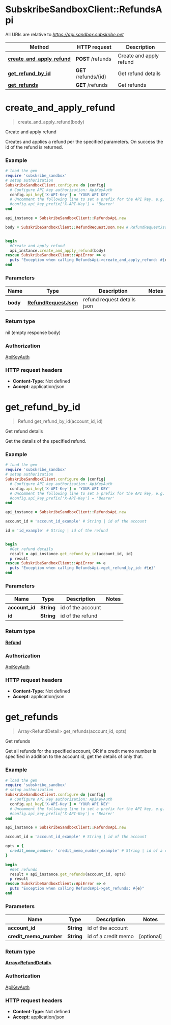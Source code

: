 # SubskribeSandboxClient::RefundsApi

All URIs are relative to *https://api.sandbox.subskribe.net*

Method | HTTP request | Description
------------- | ------------- | -------------
[**create_and_apply_refund**](RefundsApi.md#create_and_apply_refund) | **POST** /refunds | Create and apply refund
[**get_refund_by_id**](RefundsApi.md#get_refund_by_id) | **GET** /refunds/{id} | Get refund details
[**get_refunds**](RefundsApi.md#get_refunds) | **GET** /refunds | Get refunds


# **create_and_apply_refund**
> create_and_apply_refund(body)

Create and apply refund

Creates and applies a refund per the specified parameters. On success the id of the refund is returned.

### Example
```ruby
# load the gem
require 'subskribe_sandbox'
# setup authorization
SubskribeSandboxClient.configure do |config|
  # Configure API key authorization: ApiKeyAuth
  config.api_key['X-API-Key'] = 'YOUR API KEY'
  # Uncomment the following line to set a prefix for the API key, e.g. 'Bearer' (defaults to nil)
  #config.api_key_prefix['X-API-Key'] = 'Bearer'
end

api_instance = SubskribeSandboxClient::RefundsApi.new

body = SubskribeSandboxClient::RefundRequestJson.new # RefundRequestJson | refund request details json


begin
  #Create and apply refund
  api_instance.create_and_apply_refund(body)
rescue SubskribeSandboxClient::ApiError => e
  puts "Exception when calling RefundsApi->create_and_apply_refund: #{e}"
end
```

### Parameters

Name | Type | Description  | Notes
------------- | ------------- | ------------- | -------------
 **body** | [**RefundRequestJson**](RefundRequestJson.md)| refund request details json | 

### Return type

nil (empty response body)

### Authorization

[ApiKeyAuth](../README.md#ApiKeyAuth)

### HTTP request headers

 - **Content-Type**: Not defined
 - **Accept**: application/json



# **get_refund_by_id**
> Refund get_refund_by_id(account_id, id)

Get refund details

Get the details of the specified refund.

### Example
```ruby
# load the gem
require 'subskribe_sandbox'
# setup authorization
SubskribeSandboxClient.configure do |config|
  # Configure API key authorization: ApiKeyAuth
  config.api_key['X-API-Key'] = 'YOUR API KEY'
  # Uncomment the following line to set a prefix for the API key, e.g. 'Bearer' (defaults to nil)
  #config.api_key_prefix['X-API-Key'] = 'Bearer'
end

api_instance = SubskribeSandboxClient::RefundsApi.new

account_id = 'account_id_example' # String | id of the account

id = 'id_example' # String | id of the refund


begin
  #Get refund details
  result = api_instance.get_refund_by_id(account_id, id)
  p result
rescue SubskribeSandboxClient::ApiError => e
  puts "Exception when calling RefundsApi->get_refund_by_id: #{e}"
end
```

### Parameters

Name | Type | Description  | Notes
------------- | ------------- | ------------- | -------------
 **account_id** | **String**| id of the account | 
 **id** | **String**| id of the refund | 

### Return type

[**Refund**](Refund.md)

### Authorization

[ApiKeyAuth](../README.md#ApiKeyAuth)

### HTTP request headers

 - **Content-Type**: Not defined
 - **Accept**: application/json



# **get_refunds**
> Array&lt;RefundDetail&gt; get_refunds(account_id, opts)

Get refunds

Get all refunds for the specified account, OR if a credit memo number is specified in addition to the account id, get the details of only that.

### Example
```ruby
# load the gem
require 'subskribe_sandbox'
# setup authorization
SubskribeSandboxClient.configure do |config|
  # Configure API key authorization: ApiKeyAuth
  config.api_key['X-API-Key'] = 'YOUR API KEY'
  # Uncomment the following line to set a prefix for the API key, e.g. 'Bearer' (defaults to nil)
  #config.api_key_prefix['X-API-Key'] = 'Bearer'
end

api_instance = SubskribeSandboxClient::RefundsApi.new

account_id = 'account_id_example' # String | id of the account

opts = { 
  credit_memo_number: 'credit_memo_number_example' # String | id of a credit memo
}

begin
  #Get refunds
  result = api_instance.get_refunds(account_id, opts)
  p result
rescue SubskribeSandboxClient::ApiError => e
  puts "Exception when calling RefundsApi->get_refunds: #{e}"
end
```

### Parameters

Name | Type | Description  | Notes
------------- | ------------- | ------------- | -------------
 **account_id** | **String**| id of the account | 
 **credit_memo_number** | **String**| id of a credit memo | [optional] 

### Return type

[**Array&lt;RefundDetail&gt;**](RefundDetail.md)

### Authorization

[ApiKeyAuth](../README.md#ApiKeyAuth)

### HTTP request headers

 - **Content-Type**: Not defined
 - **Accept**: application/json



